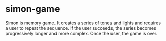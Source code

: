 # simon-game
Simon is memory game. It creates a series of tones and lights and requires a user to repeat the sequence. If the user succeeds, the series becomes progressively longer and more complex. Once the user, the game is over.

